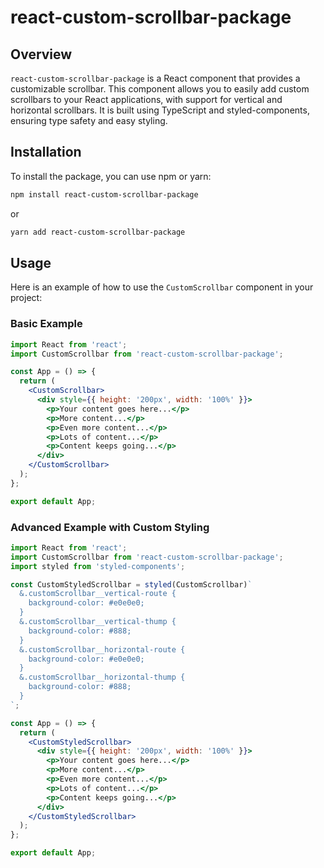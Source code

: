 
# react-custom-scrollbar-package

## Overview

`react-custom-scrollbar-package` is a React component that provides a customizable scrollbar. This component allows you to easily add custom scrollbars to your React applications, with support for vertical and horizontal scrollbars. It is built using TypeScript and styled-components, ensuring type safety and easy styling.

## Installation

To install the package, you can use npm or yarn:

```bash
npm install react-custom-scrollbar-package
```

or

```bash
yarn add react-custom-scrollbar-package
```

## Usage

Here is an example of how to use the `CustomScrollbar` component in your project:

### Basic Example

```jsx
import React from 'react';
import CustomScrollbar from 'react-custom-scrollbar-package';

const App = () => {
  return (
    <CustomScrollbar>
      <div style={{ height: '200px', width: '100%' }}>
        <p>Your content goes here...</p>
        <p>More content...</p>
        <p>Even more content...</p>
        <p>Lots of content...</p>
        <p>Content keeps going...</p>
      </div>
    </CustomScrollbar>
  );
};

export default App;
```

### Advanced Example with Custom Styling

```jsx
import React from 'react';
import CustomScrollbar from 'react-custom-scrollbar-package';
import styled from 'styled-components';

const CustomStyledScrollbar = styled(CustomScrollbar)`
  &.customScrollbar__vertical-route {
    background-color: #e0e0e0;
  }
  &.customScrollbar__vertical-thump {
    background-color: #888;
  }
  &.customScrollbar__horizontal-route {
    background-color: #e0e0e0;
  }
  &.customScrollbar__horizontal-thump {
    background-color: #888;
  }
`;

const App = () => {
  return (
    <CustomStyledScrollbar>
      <div style={{ height: '200px', width: '100%' }}>
        <p>Your content goes here...</p>
        <p>More content...</p>
        <p>Even more content...</p>
        <p>Lots of content...</p>
        <p>Content keeps going...</p>
      </div>
    </CustomStyledScrollbar>
  );
};

export default App;
```
